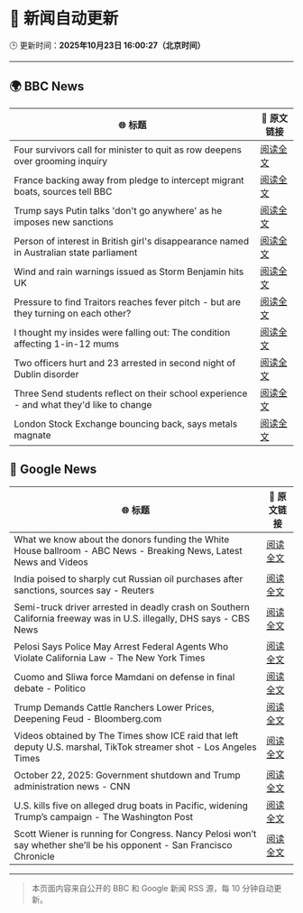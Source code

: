 # 🧠 新闻自动更新

🕒 更新时间：**2025年10月23日 16:00:27（北京时间）**

---

## 🌍 BBC News

| 🌐 标题 | 🔗 原文链接 |
|--------|-------------|
| Four survivors call for minister to quit as row deepens over grooming inquiry | [阅读全文](https://www.bbc.com/news/articles/cly285e5ljyo?at_medium=RSS&at_campaign=rss) |
| France backing away from pledge to intercept migrant boats, sources tell BBC | [阅读全文](https://www.bbc.com/news/articles/cn8vr95n5n3o?at_medium=RSS&at_campaign=rss) |
| Trump says Putin talks 'don't go anywhere' as he imposes new sanctions | [阅读全文](https://www.bbc.com/news/articles/cd6758pn6ylo?at_medium=RSS&at_campaign=rss) |
| Person of interest in British girl's disappearance named in Australian state parliament | [阅读全文](https://www.bbc.com/news/articles/cx2082pqyl2o?at_medium=RSS&at_campaign=rss) |
| Wind and rain warnings issued as Storm Benjamin hits UK | [阅读全文](https://www.bbc.com/news/articles/c797899qdndo?at_medium=RSS&at_campaign=rss) |
| Pressure to find Traitors reaches fever pitch - but are they turning on each other? | [阅读全文](https://www.bbc.com/news/articles/c87415422zdo?at_medium=RSS&at_campaign=rss) |
| I thought my insides were falling out: The condition affecting 1-in-12 mums | [阅读全文](https://www.bbc.com/news/articles/ckgk0y18mrvo?at_medium=RSS&at_campaign=rss) |
| Two officers hurt and 23 arrested in second night of Dublin disorder | [阅读全文](https://www.bbc.com/news/articles/cgr42dw57ljo?at_medium=RSS&at_campaign=rss) |
| Three Send students reflect on their school experience - and what they'd like to change | [阅读全文](https://www.bbc.com/news/articles/c891y5n2de8o?at_medium=RSS&at_campaign=rss) |
| London Stock Exchange bouncing back, says metals magnate | [阅读全文](https://www.bbc.com/news/articles/cq50z91z6q4o?at_medium=RSS&at_campaign=rss) |

## 📰 Google News

| 🌐 标题 | 🔗 原文链接 |
|--------|-------------|
| What we know about the donors funding the White House ballroom - ABC News - Breaking News, Latest News and Videos | [阅读全文](https://news.google.com/rss/articles/CBMijwFBVV95cUxPRWh0dkUzQXJXOXBqVW1idU5TN3NlMXptTmdQNmdVMGM1Ni1SRVB3R2d1VjdzZDBZTHRXRkZuZVBQMy1ET1UzVlNtV182QUJiT255TWtCWnp2dXZHb3AxMTN5cXV1X2JXTGVjOVdYaFAxZTVfaU1mb0hCdnZmaDBzQ3pnbS13U3RRV192Mmpnb9IBlAFBVV95cUxPZ0hkbkhQVUR4TUVPcEhYdzVsVks4R0ZzX05YS1lvNkVvelN1NDNqV3lhTWlsR085S3p1N0lnMzNQekw4R1NrZjZYdTlIZklJZUVlcmtGUHFFdTNPbDdva1pTbEFpMWR2Q0lRS28tQkxWWmtpQTBmd3h2b3RqbXptTDVLN1l4Vk01VXlVbGs4S0t2YTR0?oc=5) |
| India poised to sharply cut Russian oil purchases after sanctions, sources say - Reuters | [阅读全文](https://news.google.com/rss/articles/CBMixgFBVV95cUxPcnZBYUs2ZWRKdGtHX1FjWVc0SFpKQjZHdnltay0yZ3RyTWg4TUo0akhuOFh5SXRIOTRPNmhwYXJ5TmtaTk0wR1lOX2c3YXNtcEN0ZnVma2Q3cWdKd0xUcmZ0WEJnMzRxVHkxMUJ4ek5pSXlobWZsNGJ0UTN2TEFSSXZKTUl0aVVXWkMtaEJpM2p2YW1DaG9YTzlpZzZ4SDVibkZTOTBhQ3FpdFZ0enBJX3c5Q2JJQVpLZ0p3d1YzYXpacjQ3S3c?oc=5) |
| Semi-truck driver arrested in deadly crash on Southern California freeway was in U.S. illegally, DHS says - CBS News | [阅读全文](https://news.google.com/rss/articles/CBMiowFBVV95cUxPbTZoQVMzOXNUODdPclBlZzJlREV1TW1PNDRmVjVOQXE1UEJNdXJOSzVVOVdfU0dCUGJvQXdLNzJuU1F3ZU9qWEtQMkVnNlhwa1VJSUthdWpkc0U4NU90T2w0T2wzSlNZYnNqaWhyZmpfNElwVVVaWjNoN2JVcUJEYVpMOXlodFFQX3U5dTNsY3dkVXR3UklRUlJ1c0xJcTk2REpr?oc=5) |
| Pelosi Says Police May Arrest Federal Agents Who Violate California Law - The New York Times | [阅读全文](https://news.google.com/rss/articles/CBMiiAFBVV95cUxQWTQybWdtdzkyTWJmMnBVZWtkclJZaXRZTHFmM2ZTcTBSZXJHMnd2Qk8yTjZnUklsaU5xcjEybFVqdEtzYnFDMm16NnJiRXl6ejRacnF3S3VMSnUzZVpVX1dpNEdHbTV2UTF0M0V2NEhfZ1JaZDk2M0FIUU5rbXAwV2FjbC1UWjFS?oc=5) |
| Cuomo and Sliwa force Mamdani on defense in final debate - Politico | [阅读全文](https://news.google.com/rss/articles/CBMirgFBVV95cUxNNmVnNEtMMjhCbFphZDdmVnB5LV9ieUtMQ3hEaGMwdWpidmhXb2tNS3U0NlVvQ0ZWTjFxUld2TnY1WkRJblBJMTNLS1M4NVB4bEg1QlVJVlgtV21mZUNiVk5Ob2Z2dzItd2hDS2Rxc2MwQ004SEd1ZXQ4WVBJQ3pPa3ZxaWRPaHVLLWJOX1VXRGlLUWxVSDdWNDB1MjFrdkU1QS0tVkFnODBrekRCRVE?oc=5) |
| Trump Demands Cattle Ranchers Lower Prices, Deepening Feud - Bloomberg.com | [阅读全文](https://news.google.com/rss/articles/CBMirAFBVV95cUxPeWJIeXlMa25iZHAzb0dBMi1hRmphbERyZWtseXE2ZVBBZXlxOTRIeldHQ2dYaWpjVkN0R1RxVTNJVEh1eWJDQkxwYzlrQ3IzWG1IcDA2eVZZY1VXVTNwN0tkQVFQNXJic3NMNWpaVXRDX3NYRGVXMzRMWnh6MU05anMwNGd4RE4yZDdkYUFrclFzMlR2c1FMaDBldVkwQW5UM2oyb3JEcFJxVkt1?oc=5) |
| Videos obtained by The Times show ICE raid that left deputy U.S. marshal, TikTok streamer shot - Los Angeles Times | [阅读全文](https://news.google.com/rss/articles/CBMi2AFBVV95cUxQcUtYZUR5NzBaRXRuZFVxLXQwODhIX3hBa2lEbnY4N0d1S0w4MFVBbTIxQ0tpaFVISEVmazlvM1lrQm45ckhOTkNhbFR4R09WR29JWV9odE5YMEN4UkRJa2xlY0NhNW84ZG4tZlBYRU5hZHFZQ08zZmxiVndjOG9zSVRvVDI1dlQtSy1aZmQ5Vk1HVWVWTnl5NGxEU0wwNUpLMUdORDE3WTRFMTBhcVRRRTl0UlgwbUotWUg3R3J2bjRWc2NLa0NIY2tDRU5ITVVwZnVJX01kd3I?oc=5) |
| October 22, 2025: Government shutdown and Trump administration news - CNN | [阅读全文](https://news.google.com/rss/articles/CBMihAFBVV95cUxPcmZidXFoLXdqelFzV2dqelNMelo2Njd1YlFuSWpZckhaS21sZFlmbXdxcFpCelNMU1ZTbWFfN2xkc1BqR3FXbUxhdTlVWTFiYnFUbGJ4NWdGdXRrWlEwdDZTS2NFU1hLdDg2UE1kMkZKNzg4Q3Zvd0FjdzA2LW9tUVhPeTU?oc=5) |
| U.S. kills five on alleged drug boats in Pacific, widening Trump’s campaign - The Washington Post | [阅读全文](https://news.google.com/rss/articles/CBMingFBVV95cUxNV09qT0hDMERPQm9QbmpQS0FVbENzVjNjdnp4c2U5QmVmS05rM2ZIdUp1bzM0YVBEZVFxcDY2OHpkQVRDT2U5OWptRTJ2b3hMNS1hRW9HQkZtY1NnUURQal9ibG1lZ29qWHEzcmxZUVdYajNRd0pYemNfS09XUW1fYnBxTzAxTFdyOHh0M0RDejU1VXBtR1QzeWdnWWxkdw?oc=5) |
| Scott Wiener is running for Congress. Nancy Pelosi won’t say whether she’ll be his opponent - San Francisco Chronicle | [阅读全文](https://news.google.com/rss/articles/CBMinAFBVV95cUxPRHVXQ25QSkVNTzZjbTlyY0NrTmg2Nko1T205anV5ODh4eUloRFBzeDJHdjN4YTlwUVlGNXlIM2lFVE5WQUg0WnZUSVc4ZDQ3VzNSQWEwWUhMM3FRUm43R29FQWhZNVVJTG9UaEJjQWJ1UkVmNjkxUUJzN0hKYVlpNThRT0hrLVlkZmhhR1BObGExUG5RRGtXNDJMdEg?oc=5) |

---
> 本页面内容来自公开的 BBC 和 Google 新闻 RSS 源，每 10 分钟自动更新。